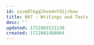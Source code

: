 ```yaml
---
id: zzuq0lkgqlbva4nfd2jrbow
title: 007 - Writings and Texts
desc: ''
updated: 1722801521139
created: 1722801408064
---
```

